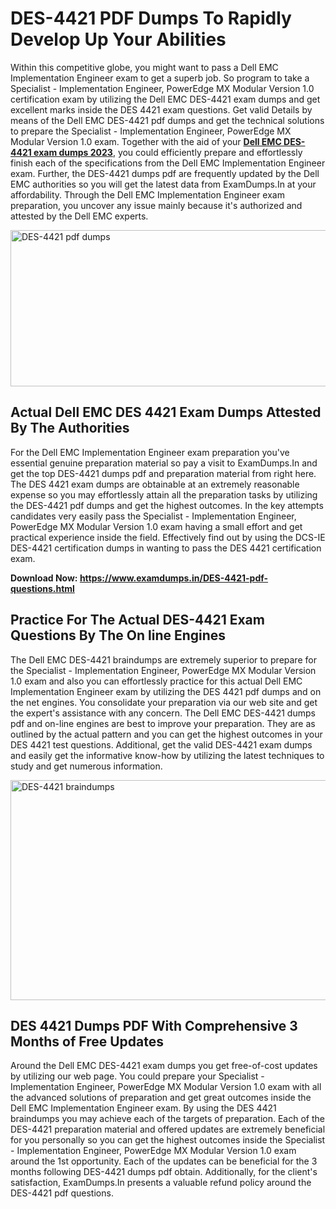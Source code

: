 <h1><strong>DES-4421 PDF Dumps To Rapidly Develop Up Your Abilities</strong></h1>
<p>Within this competitive globe, you might want to pass a Dell EMC Implementation Engineer exam to get a superb job. So program to take a Specialist - Implementation Engineer, PowerEdge MX Modular Version 1.0 certification exam by utilizing the Dell EMC DES-4421 exam dumps and get excellent marks inside the DES 4421 exam questions. Get valid Details by means of the Dell EMC DES-4421 pdf dumps and get the technical solutions to prepare the Specialist - Implementation Engineer, PowerEdge MX Modular Version 1.0 exam. Together with the aid of your <strong><a href="https://www.examdumps.in/DES-4421-pdf-questions.html">Dell EMC DES-4421 exam dumps 2023</a></strong>, you could efficiently prepare and effortlessly finish each of the specifications from the Dell EMC Implementation Engineer exam. Further, the DES-4421 dumps pdf are frequently updated by the Dell EMC authorities so you will get the latest data from ExamDumps.In at your affordability. Through the Dell EMC Implementation Engineer exam preparation, you uncover any issue mainly because it's authorized and attested by the Dell EMC experts.</p>
<p><img src="https://i.ibb.co/zxJwW90/Copy-of-Online-Classes-Twitter-header-post-Made-with-Poster-My-Wall-1.png" alt="DES-4421 pdf dumps" width="750" height="250" /></p>
<h2><strong>Actual Dell EMC DES 4421 Exam Dumps Attested By The Authorities</strong></h2>
<p>For the Dell EMC Implementation Engineer exam preparation you've essential genuine preparation material so pay a visit to ExamDumps.In and get the top DES-4421 dumps pdf and preparation material from right here. The DES 4421 exam dumps are obtainable at an extremely reasonable expense so you may effortlessly attain all the preparation tasks by utilizing the DES-4421 pdf dumps and get the highest outcomes. In the key attempts candidates very easily pass the Specialist - Implementation Engineer, PowerEdge MX Modular Version 1.0 exam having a small effort and get practical experience inside the field. Effectively find out by using the DCS-IE DES-4421 certification dumps in wanting to pass the DES 4421 certification exam.</p>
<p><strong>Download Now:&nbsp;<a href="https://www.examdumps.in/DES-4421-pdf-questions.html">https://www.examdumps.in/DES-4421-pdf-questions.html</a></strong></p>
<h2><strong>Practice For The Actual DES-4421 Exam Questions By The On line Engines</strong></h2>
<p>The Dell EMC DES-4421 braindumps are extremely superior to prepare for the Specialist - Implementation Engineer, PowerEdge MX Modular Version 1.0 exam and also you can effortlessly practice for this actual Dell EMC Implementation Engineer exam by utilizing the DES 4421 pdf dumps and on the net engines. You consolidate your preparation via our web site and get the expert's assistance with any concern. The Dell EMC DES-4421 dumps pdf and on-line engines are best to improve your preparation. They are as outlined by the actual pattern and you can get the highest outcomes in your DES 4421 test questions. Additional, get the valid DES-4421 exam dumps and easily get the informative know-how by utilizing the latest techniques to study and get numerous information.</p>
<p><a href="https://www.examdumps.in/DES-4421-pdf-questions.html"><img src="https://i.ibb.co/QkNtdwY/Copy-of-Zoom-Online-Classes-Facebook-Share-Po-Made-with-Poster-My-Wall-1.jpg" alt="DES-4421 braindumps" width="670" height="352" /></a></p>
<h2><strong>DES 4421 Dumps PDF With Comprehensive 3 Months of Free Updates</strong></h2>
<p>Around the Dell EMC DES-4421 exam dumps you get free-of-cost updates by utilizing our web page. You could prepare your Specialist - Implementation Engineer, PowerEdge MX Modular Version 1.0 exam with all the advanced solutions of preparation and get great outcomes inside the Dell EMC Implementation Engineer exam. By using the DES 4421 braindumps you may achieve each of the targets of preparation. Each of the DES-4421 preparation material and offered updates are extremely beneficial for you personally so you can get the highest outcomes inside the Specialist - Implementation Engineer, PowerEdge MX Modular Version 1.0 exam around the 1st opportunity. Each of the updates can be beneficial for the 3 months following DES-4421 dumps pdf obtain. Additionally, for the client's satisfaction, ExamDumps.In presents a valuable refund policy around the DES-4421 pdf questions.</p>
